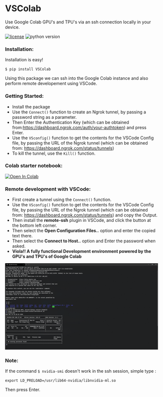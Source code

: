 
# VSColab
Use Google Colab GPU's and TPU's via an ssh connection locally in your device.

[![license](https://img.shields.io/badge/license-MIT-blue.svg)](/LICENSE)
![python version](https://img.shields.io/badge/python-3.6%2C3.7%2C3.8-blue?logo=python)


### Installation:
Installation is easy!
```
$ pip install VSColab
```
Using this package we can ssh into the Google Colab instance and also perform remote developement using VSCode.

### Getting Started:
- Install the package
- Use the `Connect()` function to create an Ngrok tunnel, by passing a password string as a parameter.
- Then Enter the Authentication Key (which can be obtained from:https://dashboard.ngrok.com/auth/your-authtoken) and press Enter.
- Use the `VSconfig()` function to get the contents for the VSCode Config file, by passing the URL of the Ngrok tunnel (which can be obtained from: https://dashboard.ngrok.com/status/tunnels)
- To kill the tunnel, use the `Kill()` function.

### Colab starter notebook: 
[![Open In Colab](https://colab.research.google.com/assets/colab-badge.svg)](https://colab.research.google.com/drive/1tZki6bp9x81jzn05zczR7aK03owsAscd?usp=sharing)

### Remote development with VSCode:
- First create a tunnel using the `Connect()` function.
- Use the `VSconfig()` function to get the contents for the VSCode Config file, by passing the URL of the Ngrok tunnel (which can be obtained from: https://dashboard.ngrok.com/status/tunnels) and copy the Output.
- Then install the **remote-ssh** plugin in VSCode, and click the button at the bottom left corner. 
- Then select the __Open Configuration Files..__ option and enter the copied text there.
- Then select the __Connect to Host..__ option and Enter the password when asked.
- __Viola!! A fully functional Development environment powered by the GPU's and TPU's of Google Colab__


![](VSColab/ss.png)


### Note:
If the command `$ nvidia-smi` doesn't work in the ssh session, simple type :
```
export LD_PRELOAD=/usr/lib64-nvidia/libnvidia-ml.so
```
Then press Enter.
